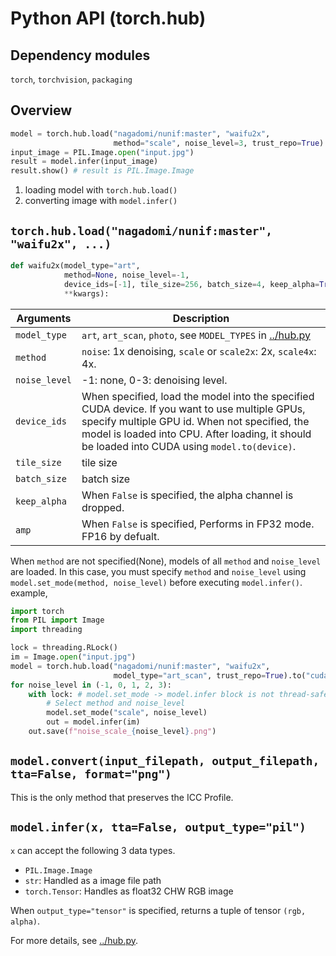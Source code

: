 # Python API (torch.hub)

## Dependency modules

`torch`, `torchvision`, `packaging`

## Overview

```python
model = torch.hub.load("nagadomi/nunif:master", "waifu2x",
                       method="scale", noise_level=3, trust_repo=True).to("cuda")
input_image = PIL.Image.open("input.jpg")
result = model.infer(input_image)
result.show() # result is PIL.Image.Image
```

1. loading model with `torch.hub.load()`
2. converting image with `model.infer()`

## `torch.hub.load("nagadomi/nunif:master", "waifu2x", ...)`

```python
def waifu2x(model_type="art",
            method=None, noise_level=-1,
            device_ids=[-1], tile_size=256, batch_size=4, keep_alpha=True, amp=True,
            **kwargs):
```

| Arguments    | Description
|--------------|---------------
| `model_type` | `art`, `art_scan`, `photo`, see `MODEL_TYPES` in [../hub.py](../hub.py)
| `method`     | `noise`: 1x denoising, `scale` or `scale2x`: 2x, `scale4x`: 4x.
| `noise_level`| -1: none, 0-3: denoising level.
| `device_ids` | When specified, load the model into the specified CUDA device. If you want to use multiple GPUs, specify multiple GPU id. When not specified, the model is loaded into CPU. After loading, it should be loaded into CUDA using `model.to(device)`.
| `tile_size`    | tile size
| `batch_size`   | batch size
| `keep_alpha`   | When `False` is specified, the alpha channel is dropped.
| `amp`          | When `False` is specified, Performs in FP32 mode. FP16 by defualt.

When `method` are not specified(None), models of all `method` and `noise_level` are loaded.
In this case, you must specify `method` and `noise_level` using `model.set_mode(method, noise_level)` before executing `model.infer()`.
example,
```python
import torch
from PIL import Image
import threading

lock = threading.RLock()
im = Image.open("input.jpg")
model = torch.hub.load("nagadomi/nunif:master", "waifu2x",
                       model_type="art_scan", trust_repo=True).to("cuda")
for noise_level in (-1, 0, 1, 2, 3):
    with lock: # model.set_mode -> model.infer block is not thread-safe, so lock
        # Select method and noise_level
        model.set_mode("scale", noise_level)
        out = model.infer(im)
    out.save(f"noise_scale_{noise_level}.png")
```

## `model.convert(input_filepath, output_filepath, tta=False, format="png")`

This is the only method that preserves the ICC Profile.

## `model.infer(x, tta=False, output_type="pil")`

`x` can accept the following 3 data types.
- `PIL.Image.Image`
- `str`: Handled as a image file path
- `torch.Tensor`: Handles as float32 CHW RGB image

When `output_type="tensor"` is specified, returns a tuple of tensor `(rgb, alpha)`.


For more details, see [../hub.py](../hub.py).
